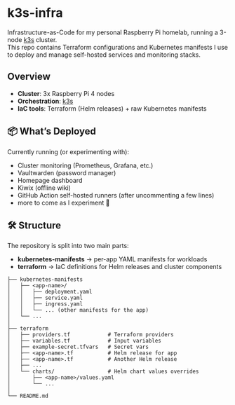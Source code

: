 # k3s-infra

Infrastructure-as-Code for my personal Raspberry Pi homelab, running a 3-node [k3s](https://k3s.io) cluster.  
This repo contains Terraform configurations and Kubernetes manifests I use to deploy and manage self-hosted services and monitoring stacks.  

## Overview
- **Cluster**: 3x Raspberry Pi 4 nodes
- **Orchestration**: [k3s](https://k3s.io)
- **IaC tools**: Terraform (Helm releases) + raw Kubernetes manifests

## 📦 What’s Deployed
Currently running (or experimenting with):
- Cluster monitoring (Prometheus, Grafana, etc.)
- Vaultwarden (password manager)
- Homepage dashboard
- Kiwix (offline wiki)
- GitHub Action self-hosted runners (after uncommenting a few lines)
- more to come as I experiment 🚀

## 🛠️ Structure

The repository is split into two main parts:  
- **kubernetes-manifests** → per-app YAML manifests for workloads  
- **terraform** → IaC definitions for Helm releases and cluster components  

```
├── kubernetes-manifests
│   ├── <app-name>/
│   │   ├── deployment.yaml
│   │   ├── service.yaml
│   │   ├── ingress.yaml
│   │   └── ... (other manifests for the app)
│   └── ...
│
├── terraform
│   ├── providers.tf            # Terraform providers
│   ├── variables.tf            # Input variables
│   ├── example-secret.tfvars   # Secret vars
│   ├── <app-name>.tf           # Helm release for app
│   ├── <app-name>.tf           # Another Helm release
│   ├── ...
│   └── charts/                 # Helm chart values overrides
│       ├── <app-name>/values.yaml
│       └── ...
│
└── README.md
```